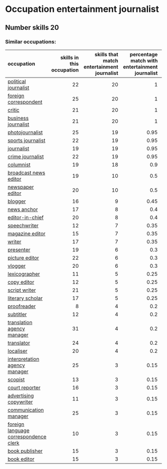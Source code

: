 # Occupation entertainment journalist
## Number skills 20
### Similar occupations:
| occupation                                                                        |   skills in this occupation |   skills that match entertainment journalist |   percentage match with entertainment journalist |   skills not in entertainment journalist |
|:----------------------------------------------------------------------------------|----------------------------:|---------------------------------------------:|-------------------------------------------------:|-----------------------------------------:|
| [political journalist](political_journalist.md)                                   |                          22 |                                           20 |                                             1    |                                        2 |
| [foreign correspondent](foreign_correspondent.md)                                 |                          25 |                                           20 |                                             1    |                                        5 |
| [critic](critic.md)                                                               |                          21 |                                           20 |                                             1    |                                        1 |
| [business journalist](business_journalist.md)                                     |                          21 |                                           20 |                                             1    |                                        1 |
| [photojournalist](photojournalist.md)                                             |                          25 |                                           19 |                                             0.95 |                                        6 |
| [sports journalist](sports_journalist.md)                                         |                          22 |                                           19 |                                             0.95 |                                        3 |
| [journalist](journalist.md)                                                       |                          19 |                                           19 |                                             0.95 |                                        0 |
| [crime journalist](crime_journalist.md)                                           |                          22 |                                           19 |                                             0.95 |                                        3 |
| [columnist](columnist.md)                                                         |                          19 |                                           18 |                                             0.9  |                                        1 |
| [broadcast news editor](broadcast_news_editor.md)                                 |                          19 |                                           10 |                                             0.5  |                                        9 |
| [newspaper editor](newspaper_editor.md)                                           |                          20 |                                           10 |                                             0.5  |                                       10 |
| [blogger](blogger.md)                                                             |                          16 |                                            9 |                                             0.45 |                                        7 |
| [news anchor](news_anchor.md)                                                     |                          17 |                                            8 |                                             0.4  |                                        9 |
| [editor-in-chief](editor-in-chief.md)                                             |                          20 |                                            8 |                                             0.4  |                                       12 |
| [speechwriter](speechwriter.md)                                                   |                          12 |                                            7 |                                             0.35 |                                        5 |
| [magazine editor](magazine_editor.md)                                             |                          15 |                                            7 |                                             0.35 |                                        8 |
| [writer](writer.md)                                                               |                          17 |                                            7 |                                             0.35 |                                       10 |
| [presenter](presenter.md)                                                         |                          19 |                                            6 |                                             0.3  |                                       13 |
| [picture editor](picture_editor.md)                                               |                          22 |                                            6 |                                             0.3  |                                       16 |
| [vlogger](vlogger.md)                                                             |                          20 |                                            6 |                                             0.3  |                                       14 |
| [lexicographer](lexicographer.md)                                                 |                          11 |                                            5 |                                             0.25 |                                        6 |
| [copy editor](copy_editor.md)                                                     |                          12 |                                            5 |                                             0.25 |                                        7 |
| [script writer](script_writer.md)                                                 |                          21 |                                            5 |                                             0.25 |                                       16 |
| [literary scholar](literary_scholar.md)                                           |                          17 |                                            5 |                                             0.25 |                                       12 |
| [proofreader](proofreader.md)                                                     |                           8 |                                            4 |                                             0.2  |                                        4 |
| [subtitler](subtitler.md)                                                         |                          12 |                                            4 |                                             0.2  |                                        8 |
| [translation agency manager](translation_agency_manager.md)                       |                          31 |                                            4 |                                             0.2  |                                       27 |
| [translator](translator.md)                                                       |                          24 |                                            4 |                                             0.2  |                                       20 |
| [localiser](localiser.md)                                                         |                          20 |                                            4 |                                             0.2  |                                       16 |
| [interpretation agency manager](interpretation_agency_manager.md)                 |                          25 |                                            3 |                                             0.15 |                                       22 |
| [scopist](scopist.md)                                                             |                          13 |                                            3 |                                             0.15 |                                       10 |
| [court reporter](court_reporter.md)                                               |                          16 |                                            3 |                                             0.15 |                                       13 |
| [advertising copywriter](advertising_copywriter.md)                               |                          11 |                                            3 |                                             0.15 |                                        8 |
| [communication manager](communication_manager.md)                                 |                          25 |                                            3 |                                             0.15 |                                       22 |
| [foreign language correspondence clerk](foreign_language_correspondence_clerk.md) |                          10 |                                            3 |                                             0.15 |                                        7 |
| [book publisher](book_publisher.md)                                               |                          15 |                                            3 |                                             0.15 |                                       12 |
| [book editor](book_editor.md)                                                     |                          15 |                                            3 |                                             0.15 |                                       12 |
